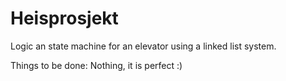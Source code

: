 # Heisprosjekt

Logic an state machine for an elevator using a linked list system.



Things to be done:
Nothing, it is perfect :)

